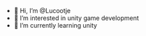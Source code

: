 - 👋 Hi, I’m @Lucootje
- 👀 I’m interested in unity game development
- 🌱 I’m currently learning unity

<!---
Lucootje/Lucootje is a ✨ special ✨ repository because its `README.md` (this file) appears on your GitHub profile.
You can click the Preview link to take a look at your changes.
--->
